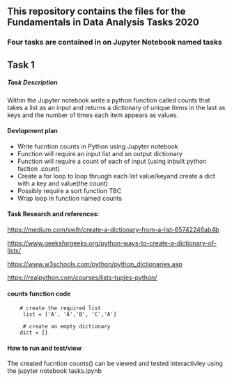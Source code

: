 
## This repository contains the files for the Fundamentals in Data Analysis Tasks 2020

### Four tasks are contained in on Jupyter Notebook named tasks

## Task 1

##### Task Description
Within the Jupyter notebook write a python function called counts that takes a list as an input and returns a dictionary of unique items in the last as keys and the number of times each item appears as values.


#### Devlopment plan

- Write fucntion counts in Python using Jupyter notebook 
- Function will require an input list and an output dictionary
- Function will require a count of each of input (using inbuilt python fuction .count)
- Create a for loop to loop thruogh each list value/keyand create a dict with a key and value(the count)
- Possibly require a sort function TBC
- Wrap loop in function named counts 


#### Task Research and references:
https://medium.com/swlh/create-a-dictionary-from-a-list-65742246ab4b

https://www.geeksforgeeks.org/python-ways-to-create-a-dictionary-of-lists/

https://www.w3schools.com/python/python_dictionaries.asp

https://realpython.com/courses/lists-tuples-python/


#### counts function code 

        # create the required list
         list = ['A', 'A','B', 'C','A']
         
         # create an empty dictionary
        dict = {}




#### How to run and test/view

The created fucntion counts() can be viewed and tested interactivley using the jupyter notebook tasks.ipynb

